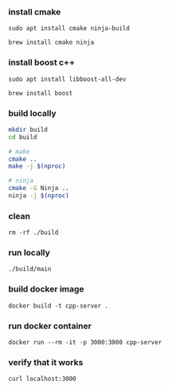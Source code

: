 ### install cmake

```
sudo apt install cmake ninja-build

brew install cmake ninja
```

### install boost c++

```
sudo apt install libboost-all-dev

brew install boost
```

### build locally

```bash
mkdir build
cd build

# make
cmake ..
make -j $(nproc)

# ninja
cmake -G Ninja ..
ninja -j $(nproc)
```

### clean

```
rm -rf ./build
```

### run locally

```
./build/main
```

### build docker image

```
docker build -t cpp-server .
```

### run docker container

```
docker run --rm -it -p 3000:3000 cpp-server
```

### verify that it works

```
curl localhost:3000
```
